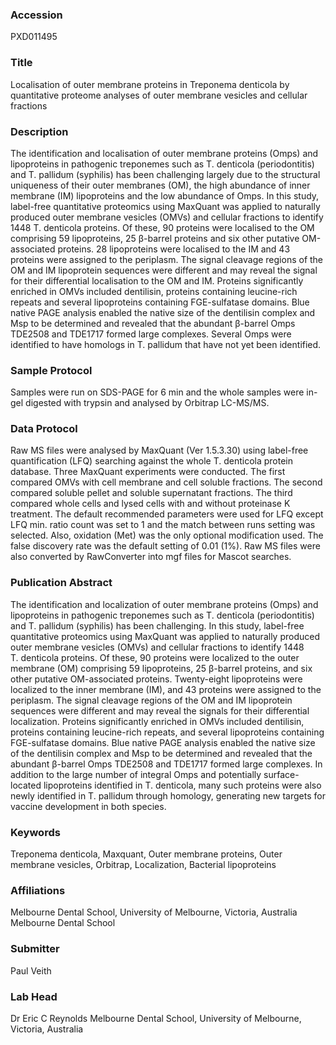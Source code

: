 ### Accession
PXD011495

### Title
Localisation of outer membrane proteins in Treponema denticola by quantitative proteome analyses of outer membrane vesicles and cellular fractions

### Description
The identification and localisation of outer membrane proteins (Omps) and lipoproteins in pathogenic treponemes such as T. denticola (periodontitis) and T. pallidum (syphilis) has been challenging largely due to the structural uniqueness of their outer membranes (OM), the high abundance of inner membrane (IM) lipoproteins and the low abundance of Omps. In this study, label-free quantitative proteomics using MaxQuant was applied to naturally produced outer membrane vesicles (OMVs) and cellular fractions to identify 1448 T. denticola proteins. Of these, 90 proteins were localised to the OM comprising 59 lipoproteins, 25 β-barrel proteins and six other putative OM-associated proteins. 28 lipoproteins were localised to the IM and 43 proteins were assigned to the periplasm. The signal cleavage regions of the OM and IM lipoprotein sequences were different and may reveal the signal for their differential localisation to the OM and IM. Proteins significantly enriched in OMVs included dentilisin, proteins containing leucine-rich repeats and several lipoproteins containing FGE-sulfatase domains. Blue native PAGE analysis enabled the native size of the dentilisin complex and Msp to be determined and revealed that the abundant β-barrel Omps TDE2508 and TDE1717 formed large complexes. Several Omps were identified to have homologs in T. pallidum that have not yet been identified.

### Sample Protocol
Samples were run on SDS-PAGE for 6 min and the whole samples were in-gel digested with trypsin and analysed by Orbitrap LC-MS/MS.

### Data Protocol
Raw MS files were analysed by MaxQuant (Ver 1.5.3.30) using label-free quantification (LFQ) searching against the whole T. denticola protein database. Three MaxQuant experiments were conducted. The first compared OMVs with cell membrane and cell soluble fractions. The second compared soluble pellet and soluble supernatant fractions. The third compared whole cells and lysed cells with and without proteinase K treatment. The default recommended parameters were used for LFQ except LFQ min. ratio count was set to 1 and the match between runs setting was selected. Also, oxidation (Met) was the only optional modification used. The false discovery rate was the default setting of 0.01 (1%). Raw MS files were also converted by RawConverter into mgf files for Mascot searches.

### Publication Abstract
The identification and localization of outer membrane proteins (Omps) and lipoproteins in pathogenic treponemes such as T.&#xa0;denticola (periodontitis) and T.&#xa0;pallidum (syphilis) has been challenging. In this study, label-free quantitative proteomics using MaxQuant was applied to naturally produced outer membrane vesicles (OMVs) and cellular fractions to identify 1448 T.&#xa0;denticola proteins. Of these, 90 proteins were localized to the outer membrane (OM) comprising 59 lipoproteins, 25 &#x3b2;-barrel proteins, and six other putative OM-associated proteins. Twenty-eight lipoproteins were localized to the inner membrane (IM), and 43 proteins were assigned to the periplasm. The signal cleavage regions of the OM and IM lipoprotein sequences were different and may reveal the signals for their differential localization. Proteins significantly enriched in OMVs included dentilisin, proteins containing leucine-rich repeats, and several lipoproteins containing FGE-sulfatase domains. Blue native PAGE analysis enabled the native size of the dentilisin complex and Msp to be determined and revealed that the abundant &#x3b2;-barrel Omps TDE2508 and TDE1717 formed large complexes. In addition to the large number of integral Omps and potentially surface-located lipoproteins identified in T.&#xa0;denticola, many such proteins were also newly identified in T.&#xa0;pallidum through homology, generating new targets for vaccine development in both species.

### Keywords
Treponema denticola, Maxquant, Outer membrane proteins, Outer membrane vesicles, Orbitrap, Localization, Bacterial lipoproteins

### Affiliations
Melbourne Dental School, University of Melbourne, Victoria, Australia
Melbourne Dental School

### Submitter
Paul Veith

### Lab Head
Dr Eric C Reynolds
Melbourne Dental School, University of Melbourne, Victoria, Australia


